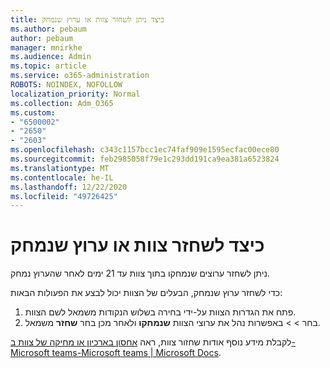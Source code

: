 ```yaml
---
title: כיצד ניתן לשחזר צוות או ערוץ שנמחק
ms.author: pebaum
author: pebaum
manager: mnirkhe
ms.audience: Admin
ms.topic: article
ms.service: o365-administration
ROBOTS: NOINDEX, NOFOLLOW
localization_priority: Normal
ms.collection: Adm_O365
ms.custom:
- "6500002"
- "2650"
- "2603"
ms.openlocfilehash: c343c1157bcc1ec74faf909e1595ecfac00ece80
ms.sourcegitcommit: feb2985058f79e1c293dd191ca9ea381a6523824
ms.translationtype: MT
ms.contentlocale: he-IL
ms.lasthandoff: 12/22/2020
ms.locfileid: "49726425"
---
```

# <a name="how-to-restore-a-deleted-team-or-channel"></a>כיצד לשחזר צוות או ערוץ שנמחק

ניתן לשחזר ערוצים שנמחקו בתוך צוות עד 21 ימים לאחר שהערוץ נמחק.

כדי לשחזר ערוץ שנמחק, הבעלים של הצוות יכול לבצע את הפעולות הבאות:

1. פתח את הגדרות הצוות על-ידי בחירה בשלוש הנקודות משמאל לשם הצוות.
2. בחר   >    >  באפשרות נהל את ערוצי הצוות **שנמחקו** ולאחר מכן בחר **שחזר** משמאל.

לקבלת מידע נוסף אודות שחזור צוות, ראה [אחסון בארכיון או מחיקה של צוות ב-Microsoft teams-Microsoft teams | Microsoft Docs](https://docs.microsoft.com/microsoftteams/archive-or-delete-a-team#restore-a-deleted-team).
